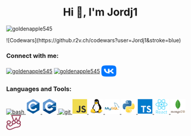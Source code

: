 <h1 align="center">Hi 👋, I'm Jordj1</h1>
<p align="left"> <img src="https://komarev.com/ghpvc/?username=goldenapple545&label=Profile%20views&color=0eb44d&style=flat" alt="goldenapple545" /> </p>
![Codewars](https://github.r2v.ch/codewars?user=Jordj1&stroke=blue)

<h3 align="left">Connect with me:</h3>
<p align="left">
<a href="https://t.me/Jordj1" target="blank"><img align="center" src="https://upload.wikimedia.org/wikipedia/commons/8/83/Telegram_2019_Logo.svg" alt="goldenapple545" height="30" width="40" /></a>
<a href="https://discord.gg/5rYbmQPJ" target="blank"><img align="center" src="https://raw.githubusercontent.com/rahuldkjain/github-profile-readme-generator/master/src/images/icons/Social/discord.svg" alt="goldenapple545" height="30" width="40" /></a>
<a href="https://vk.com/jordj1" target="blank"><img align="center" src="https://raw.githubusercontent.com/goldenapple545/goldenapple545/main/img/VK_Compact_Logo.svg" alt="goldenapple545" height="30" width="40" /></a>
</p>

<h3 align="left">Languages and Tools:</h3>
<p align="left">
<a href="https://www.gnu.org/software/bash/" target="_blank" rel="noreferrer"> <img src="https://www.vectorlogo.zone/logos/gnu_bash/gnu_bash-icon.svg" alt="bash" width="40" height="40"/> </a> 
<a href="https://www.cprogramming.com/" target="_blank" rel="noreferrer"> <img src="https://raw.githubusercontent.com/devicons/devicon/master/icons/c/c-original.svg" alt="c" width="40" height="40"/> </a> 
<a href="https://www.w3schools.com/cpp/" target="_blank" rel="noreferrer"> <img src="https://raw.githubusercontent.com/devicons/devicon/master/icons/cplusplus/cplusplus-original.svg" alt="cplusplus" width="40" height="40"/> </a> 
<a href="https://git-scm.com/" target="_blank" rel="noreferrer"> <img src="https://www.vectorlogo.zone/logos/git-scm/git-scm-icon.svg" alt="git" width="40" height="40"/> </a> 
<a href="https://developer.mozilla.org/en-US/docs/Web/JavaScript" target="_blank" rel="noreferrer"> <img src="https://raw.githubusercontent.com/devicons/devicon/master/icons/javascript/javascript-original.svg" alt="javascript" width="40" height="40"/> </a> 
<a href="https://www.linux.org/" target="_blank" rel="noreferrer"> <img src="https://raw.githubusercontent.com/devicons/devicon/master/icons/linux/linux-original.svg" alt="linux" width="40" height="40"/> </a> 
<a href="https://www.mysql.com/" target="_blank" rel="noreferrer"> <img src="https://raw.githubusercontent.com/devicons/devicon/master/icons/mysql/mysql-original-wordmark.svg" alt="mysql" width="40" height="40"/> </a> 
<a href="https://www.python.org" target="_blank" rel="noreferrer"> <img src="https://raw.githubusercontent.com/devicons/devicon/master/icons/python/python-original.svg" alt="python" width="40" height="40"/> </a>
<a href="https://www.typescriptlang.org/" target="_blank" rel="noreferrer"> <img src="https://github.com/devicons/devicon/blob/master/icons/typescript/typescript-original.svg" alt="python" width="40" height="40"/> </a>
<a href="https://ru.reactjs.org/" target="_blank" rel="noreferrer"> <img src="https://github.com/devicons/devicon/blob/master/icons/react/react-original-wordmark.svg" alt="python" width="40" height="40"/> </a>
<a href="https://www.mongodb.com/" target="_blank" rel="noreferrer"> <img src="https://github.com/devicons/devicon/blob/master/icons/mongodb/mongodb-original-wordmark.svg" alt="python" width="40" height="40"/> </a>
<a href="https://jestjs.io/ru/" target="_blank" rel="noreferrer"> <img src="https://github.com/devicons/devicon/blob/master/icons/jest/jest-plain.svg" alt="python" width="40" height="40"/> </a>
</p>
